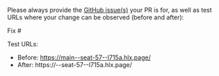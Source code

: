 Please always provide the [GitHub issue(s)](../issues) your PR is for, as well as test URLs where your change can be observed (before and after):

Fix #<gh-issue-id>

Test URLs:
- Before: https://main--seat-57--l715a.hlx.page/
- After: https://<branch>--seat-57--l715a.hlx.page/

